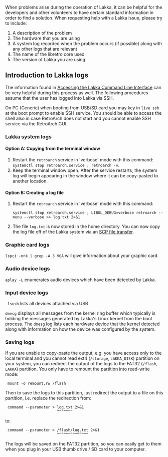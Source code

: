 When problems arise during the operation of Lakka, it can be helpful for the developers and other volunteers to have certain standard information in order to find a solution. When requesting help with a Lakka issue, please try to include:

1. A description of the problem
2. The hardware that you are using
3. A system log recorded when the problem occurs (if possible) along with any other logs that are relevant
4. The name of the libretro core used
5. The version of Lakka you are using

## Introduction to Lakka logs

The information found in [Accessing the Lakka Command Line Interface](Accessing-Lakka-command-line-interface) can be very helpful during this process as well. The following procedures assume that the user has logged into Lakka via SSH.

On PC (Generic) when booting from USB/SD card you may key in `live ssh` at the boot prompt to enable SSH service. You should be able to access the shell also in case RetroArch does not start and you cannot enable SSH service via the RetroArch GUI.

### Lakka system logs

#### Option A: Copying from the terminal window

1. Restart the `retroarch` service in 'verbose' mode with this command: `systemctl stop retroarch.service ; retroarch -v`.
2. Keep the terminal window open. After the service restarts, the system log will begin appearing in the window where it can be copy-pasted to another location.

#### Option B: Creating a log file

1. Restart the `retroarch` service in 'verbose' mode with this command:

       systemctl stop retroarch.service ; LIBGL_DEBUG=verbose retroarch --menu --verbose >> log.txt 2>&1

2. The file `log.txt` is now stored in the home directory. You can now copy the log file off of the Lakka system via an [SCP file transfer](Accessing-Lakka-filesystem#file-transfer-via-scp).

### Graphic card logs
`lspci -nnk | grep -A 3 VGA` will give information about your graphic card.

### Audio device logs
`aplay -L` enumerates audio devices which have been detected by Lakka.

### Input device logs

` lsusb` lists all devices attached via USB

`dmesg` displays all messages from the kernel ring buffer which typically is holding the messages generated by Lakka's Linux kernel from the boot process. The `dmesg` log lists each hardware device that the kernel detected along with information on how the device was configured by the system.

### Saving logs

If you are unable to copy-paste the output, e.g. you have access only to the local terminal and you cannot read ext4  (`/storage`, `LAKKA_DISK`) partition on your system, you can redirect the output of the logs to the FAT32 (`/flash`, `LAKKA`) partition. You only have to remount the partition into read-write mode:

     mount -o remount,rw /flash

Then to save the logs to this partition, just redirect the output to a file on this partition, i.e. replace the redirection from:

     command --parameter > log.txt 2>&1
                           ^^^^^^^

to:

     command --parameter > /flash/log.txt 2>&1
                           ^^^^^^^^^^^^^^

The logs will be saved on the FAT32 partition, so you can easily get to them when you plug in your USB thumb drive / SD card to your computer.